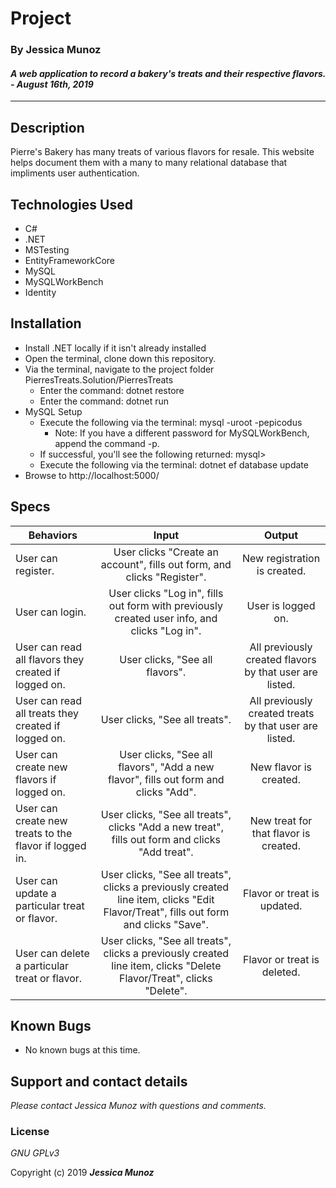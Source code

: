 # Project

### By Jessica Munoz

#### _A web application to record a bakery's treats and their respective flavors. - August 16th, 2019_

---

## Description

Pierre's Bakery has many treats of various flavors for resale. This website helps document them with a many to many relational database that impliments user authentication.

## Technologies Used

- C#
- .NET
- MSTesting
- EntityFrameworkCore
- MySQL
- MySQLWorkBench
- Identity

## Installation

- Install .NET locally if it isn't already installed
- Open the terminal, clone down this repository.
- Via the terminal, navigate to the project folder PierresTreats.Solution/PierresTreats
  - Enter the command: dotnet restore
  - Enter the command: dotnet run
- MySQL Setup
  - Execute the following via the terminal: mysql -uroot -pepicodus
    - Note: If you have a different password for MySQLWorkBench, append the command -p.
  - If successful, you'll see the following returned: mysql>
  - Execute the following via the terminal: dotnet ef database update
- Browse to http://localhost:5000/

## Specs

| Behaviors                              |                                                   Input                                                    |                Output                 |
| -------------------------------------- | :--------------------------------------------------------------------------------------------------------: | :-----------------------------------: |
| User can register. | User clicks "Create an account", fills out form, and clicks "Register". | New registration is created. |
| User can login. | User clicks "Log in", fills out form with previously created user info, and clicks "Log in". | User is logged on. |
| User can read all flavors they created if logged on. | User clicks, "See all flavors". | All previously created flavors by that user are listed. |
| User can read all treats they created if logged on. | User clicks, "See all treats". | All previously created treats by that user are listed. |
| User can create new flavors if logged on. | User clicks, "See all flavors", "Add a new flavor", fills out form and clicks "Add". | New flavor is created. |
| User can create new treats to the flavor if logged in. | User clicks, "See all treats", clicks "Add a new treat", fills out form and clicks "Add treat". | New treat for that flavor is created. |
| User can update a particular treat or flavor. | User clicks, "See all treats", clicks a previously created line item, clicks "Edit Flavor/Treat", fills out form and clicks "Save".  | Flavor or treat is updated. |
| User can delete a particular treat or flavor. | User clicks, "See all treats", clicks a previously created line item, clicks "Delete Flavor/Treat", clicks "Delete".  | Flavor or treat is deleted. |

## Known Bugs

- No known bugs at this time.

## Support and contact details

_Please contact Jessica Munoz with questions and comments._

### License

_GNU GPLv3_

Copyright (c) 2019 **_Jessica Munoz_**
